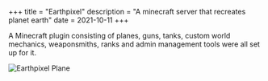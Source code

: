 +++
title = "Earthpixel"
description = "A minecraft server that recreates planet earth"
date = 2021-10-11
+++

A Minecraft plugin consisting of planes, guns, tanks, custom world mechanics, weaponsmiths, ranks and admin management tools were all set up for it.

![Earthpixel Plane](/pix/earthpixel.png)